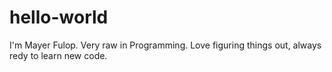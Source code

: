 # hello-world
I'm Mayer Fulop. Very raw in Programming. Love figuring things out, always redy to learn new code.
